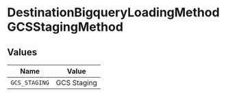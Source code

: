 # DestinationBigqueryLoadingMethodGCSStagingMethod


## Values

| Name          | Value         |
| ------------- | ------------- |
| `GCS_STAGING` | GCS Staging   |
